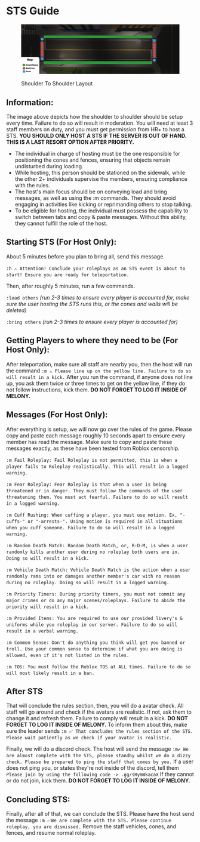 # STS Guide

<figure><img src=".gitbook/assets/key.png" alt=""><figcaption><p>Shoulder To Shoulder Layout</p></figcaption></figure>

## Information:

The image above depicts how the shoulder to shoulder should be setup every time. Failure to do so will result in moderation. You will need at least 3 staff members on duty, and you must get permission from HR+ to host a STS. **YOU SHOULD ONLY HOST A STS IF THE SERVER IS OUT OF HAND. THIS IS A LAST RESORT OPTION AFTER PRIORITY.**



* The individual in charge of hosting must be the one responsible for positioning the cones and fences, ensuring that objects remain undisturbed during loading.
* While hosting, this person should be stationed on the sidewalk, while the other 2+ individuals supervise the members, ensuring compliance with the rules.
* The host's main focus should be on conveying load and bring messages, as well as using the :m commands. They should avoid engaging in activities like kicking or reprimanding others to stop talking.
*   To be eligible for hosting, the individual must possess the capability to switch between tabs and copy & paste messages. Without this ability, they cannot fulfill the role of the host.



## Starting STS (For Host Only):

About 5 minutes before you plan to bring all, send this message.

`:h ⚠️ Attention! Conclude your roleplays as an STS event is about to start! Ensure you are ready for teleportation.`

Then, after roughly 5 minutes, run a few commands.&#x20;

`:load others` _(run 2-3 times to ensure every player is accounted for, make sure the user hosting the STS runs this, or the cones and walls will be deleted)_

`:bring others` _(run 2-3 times to ensure every player is accounted for)_



## Getting Players to where they need to be (For Host Only):

After teleportation, make sure all staff are nearby you, then the host will run the command `:m ⚠️ Please line up on the yellow line. Failure to do so will result in a kick.` After you run the command, if anyone does not line up, you ask them twice or three times to get on the yellow line, if they do not follow instructions, kick them. **DO NOT FORGET TO LOG IT INSIDE OF MELONY.**



## Messages (For Host Only):

After everything is setup, we will now go over the rules of the game. Please copy and paste each message roughly 10 seconds apart to ensure every member has read the message. Make sure to copy and paste these messages exactly, as these have been tested from Roblox censorship.

`:m Fail Roleplay: Fail Roleplay is not permitted, this is when a player fails to Roleplay realistically. This will result in a logged warning.`

`:m Fear Roleplay: Fear Roleplay is that when a user is being threatened or in danger. They must follow the commands of the user threatening them. You must act fearful. Failure to do so will result in a logged warning.`

`:m Cuff Rushing: When cuffing a player, you must use motion. Ex, "-cuffs-" or "-arrests-". Using motion is required in all situations when you cuff someone. Failure to do so will result in a logged warning.`

`:m Random Death Match: Random Death Match, or, R-D-M, is when a user randomly kills another user during no roleplay both users are in. Doing so will result in a kick.`

`:m Vehicle Death Match: Vehicle Death Match is the action when a user randomly rams into or damages another member's car with no reason during no roleplay. Doing so will result in a logged warning.`

`:m Priority Timers: During priority timers, you must not commit any major crimes or do any major scenes/roleplays. Failure to abide the priority will result in a kick.`

`:m Provided Items: You are required to use our provided livery's & uniforms while you roleplay in our server. Failure to do so will result in a verbal warning.`

`:m Common Sense: Don't do anything you think will get you banned or troll. Use your common sense to determine if what you are doing is allowed, even if it's not listed in the rules.`

`:m TOS: You must follow the Roblox TOS at ALL times. Failure to do so will most likely result in a ban.`



## After STS

That will conclude the rules section, then, you will do a avatar check. All staff will go around and check if the avatars are realistic. If not, ask them to change it and refresh them. Failure to comply will result in a kick. **DO NOT FORGET TO LOG IT INSIDE OF MELONY.** To inform them about this, make sure the leader sends `:m ✅ That concludes the rules section of the STS. Please wait patiently as we check if your avatar is realistic.`



Finally, we will do a discord check. The host will send the message `:m✔️ We are almost complete with the STS, please standby whilst we do a dizzy check. Please be prepared to ping the staff that comes by you.` If a user does not ping you, or states they're not inside of the discord, tell them `Please join by using the following code -> .gg/sRymWkacaX` If they cannot or do not join, kick them. **DO NOT FORGET TO LOG IT INSIDE OF MELONY.**



## Concluding STS:

Finally, after all of that, we can conclude the STS. Please have the host send the message `:m ✅We are complete with the STS. Please continue roleplay, you are dismissed.` Remove the staff vehicles, cones, and fences, and resume normal roleplay.





